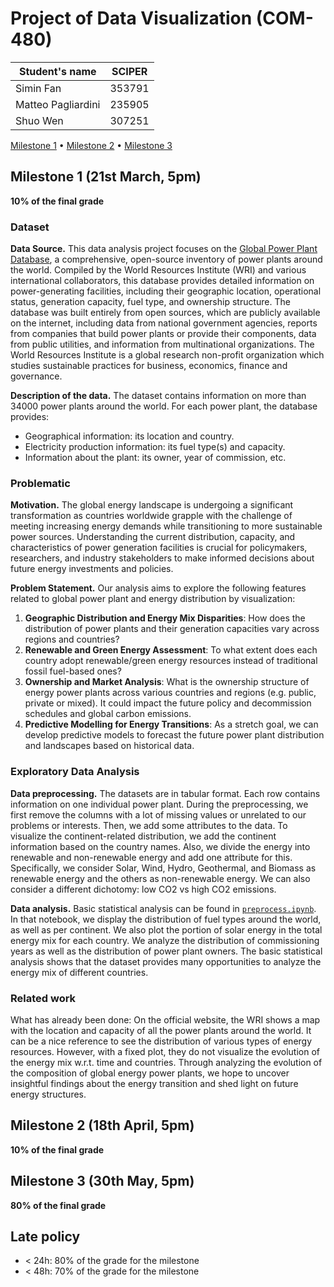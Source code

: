 # Project of Data Visualization (COM-480)

| Student's name | SCIPER |
| -------------- | ------ |
| Simin Fan | 353791|
| Matteo Pagliardini | 235905 |
| Shuo Wen | 307251 |

[Milestone 1](#milestone-1) • [Milestone 2](#milestone-2) • [Milestone 3](#milestone-3)

## Milestone 1 (21st March, 5pm)

**10% of the final grade**


### Dataset

**Data Source.** This data analysis project focuses on the [Global Power Plant Database](https://datasets.wri.org/datasets/global-power-plant-database), a comprehensive, open-source inventory of power plants around the world. Compiled by the World Resources Institute (WRI) and various international collaborators, this database provides detailed information on power-generating facilities, including their geographic location, operational status, generation capacity, fuel type, and ownership structure. The database was built entirely from open sources, which are publicly available on the internet, including data from national government agencies, reports from companies that build power plants or provide their components, data from public utilities, and information from multinational organizations. The World Resources Institute is a global research non-profit organization which studies sustainable practices for business, economics, finance and governance.

**Description of the data.** The dataset contains information on more than 34000 power plants around the world. For each power plant, the database provides:
- Geographical information: its location and country.
- Electricity production information: its fuel type(s) and capacity.
- Information about the plant: its owner, year of commission, etc.

### Problematic
**Motivation.** The global energy landscape is undergoing a significant transformation as countries worldwide grapple with the challenge of meeting increasing energy demands while transitioning to more sustainable power sources. Understanding the current distribution, capacity, and characteristics of power generation facilities is crucial for policymakers, researchers, and industry stakeholders to make informed decisions about future energy investments and policies.

**Problem Statement.** Our analysis aims to explore the following features related to global power plant and energy distribution by visualization:

1. **Geographic Distribution and Energy Mix Disparities**: How does the distribution of power plants and their generation capacities vary across regions and countries? 
2. **Renewable and Green Energy Assessment**:  To what extent does each country adopt renewable/green energy resources instead of traditional fossil fuel-based ones?
3. **Ownership and Market Analysis**: What is the ownership structure of energy power plants across various countries and regions (e.g. public, private or mixed). It could impact the future policy and decommission schedules and global carbon emissions.
4. **Predictive Modelling for Energy Transitions**: As a stretch goal, we can develop predictive models to forecast the future power plant distribution and landscapes based on historical data.


### Exploratory Data Analysis

**Data preprocessing.** The datasets are in tabular format. Each row contains information on one individual power plant. During the preprocessing, we first remove the columns with a lot of missing values or unrelated to our problems or interests. Then, we add some attributes to the data. To visualize the continent-related distribution, we add the continent information based on the country names. Also, we divide the energy into renewable and non-renewable energy and add one attribute for this. Specifically, we consider Solar, Wind, Hydro, Geothermal, and Biomass as renewable energy and the others as non-renewable energy. We can also consider a different dichotomy: low CO2 vs high CO2 emissions.  

**Data analysis.** Basic statistical analysis can be found in [`preprocess.ipynb`](https://github.com/com-480-data-visualization/com-480-EnergyVis/blob/main/preprocess.ipynb). In that notebook, we display the distribution of fuel types around the world, as well as per continent. We also plot the portion of solar energy in the total energy mix for each country. We analyze the distribution of commissioning years as well as the distribution of power plant owners. The basic statistical analysis shows that the dataset provides many opportunities to analyze the energy mix of different countries.

### Related work

What has already been done: On the official website, the WRI shows a map with the location and capacity of all the power plants around the world. It can be a nice reference to see the distribution of various types of energy resources. However, with a fixed plot, they do not visualize the evolution of the energy mix w.r.t. time and countries. Through analyzing the evolution of the composition of global energy power plants, we hope to uncover insightful findings about the energy transition and shed light on future energy structures. 

## Milestone 2 (18th April, 5pm)

**10% of the final grade**


## Milestone 3 (30th May, 5pm)

**80% of the final grade**


## Late policy

- < 24h: 80% of the grade for the milestone
- < 48h: 70% of the grade for the milestone

